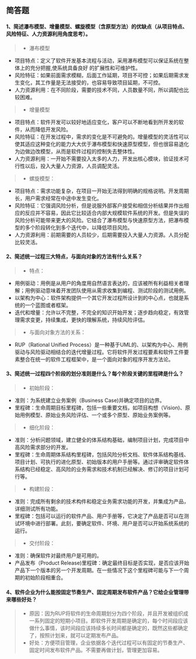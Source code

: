## 简答题
#### 1、简述瀑布模型、增量模型、螺旋模型（含原型方法）的优缺点（从项目特点、风险特征、人力资源利用角度思考）。

>* 瀑布模型
  * 项目特点：定义了软件开发基本流程与活动，采用瀑布模型可以保证系统在整体上的充分把握,使系统具备良好 的扩展性和可维护性。
  * 风险特征：如果前面需求模糊，后面工作延期，项目不可控；如果后期需求发生变化，其工作量是无法接受的，也容易导致项目延期，不可控。
  * 人力资源利用：在不同阶段，需要的技术不同，人员数量不同，所以调配也比较困难。
 >* 增量模型
   * 项目特点：软件开发可以较好地适应变化，客户可以不断地看到所开发的软件，从而降低开发风险。
   * 风险特征：在开发过程中，需求的变化是不可避免的。增量模型的灵活性可以使其适应这种变化的能力大大优于瀑布模型和快速原型模型，但也很容易退化为边做边改模型，从而是软件过程的控制失去整体性。
   * 人力资源利用：一开始不需要投入太多的人力，开发出核心模块，验证技术可行性以后，投入大量人力资源，人员调配灵活。
 >* 螺旋模型：
   * 项目特点：需求功能复杂，在项目一开始无法得到明确的规格说明。开发周期长，用户需求经常在中途中发生变化。
   * 风险特征：它强调风险分析，但是说服外部客户接受和相信分析结果并作出相应的反应并不容易，因此它比较适合内部大规模软件系统的开发。但是失误的风险分析可能带来更大的风险。它结合了瀑布模型与快速原型方法，把瀑布模型的多个阶段转化到多个迭代中，以降低项目风险。
   * 人力资源利用：前期需要的人员较少，后期需要投入大量人力资源。人员分配比较灵活。
#### 2、简述统一过程三大特点，与面向对象的方法有什么关系？
>* 特点：
  * 用例驱动：用例是从用户的角度用自然语言表达的，应该被所有利益相关者理解；用例驱动意味着开发团队使用从需求收集到编程、测试阶段的测试用例。
  * 以架构为中心：软件架构提供一个其它开发过程所设计到的中心点，也就是系统的一个蓝图或者框架。
  * 迭代和增量：允许以不完整，不完全的知识开始开发；逐步趋向稳定，有效管理需求变更，持续集成，更快的理解系统，持续风险评估。
>* 与面向对象方法的关系：
  * RUP（Rational Unified Process）是一种基于UML的、以架构为中心、用例驱动与风险驱动相结合的迭代增量过程。它将软件开发过程要素和软件工件要素整合在统一的软件工程框架中，是一个面向对象的程序开发方法论。
#### 3、简述统一过程四个阶段的划分准则是什么？每个阶段关键的里程碑是什么？
>* 初始阶段：
  * 准则：为系统建立业务案例（Business Case)并确定项目的边界。
  * 里程碑：生命周期目标里程碑，包括一些重要文档，如项目构想（Vision)、原始用例模型、原始业务风险评估、一个或多个原型、原始业务案例等。
>* 细化阶段：
  * 准则：分析问题领域，建立健全的体系结构基础，编制项目计划，完成项目中高风险需求部分的开发。
  * 里程碑：生命周期体系结构里程碑，包括风险分析文档、软件体系结构基线、项目计划、可执行的进化原型、初始版本的用户手册等。通过评审确定软件体系结构已经稳定、高风险的业务需求和技术机制已经解决、修订的项目计划可行等。
>* 构建阶段：
  * 准则：完成所有剩余的技术构件和稳定业务需求功能的开发，并集成为产品，详细测试所有功能。
  * 里程碑：包括可以运行的软件产品、用户手册等，它决定了产品是否可以在测试环境中进行部署。此刻，要确定软件、环境、用户是否可以开始系统系统的运行。
>* 交付阶段：
  * 准则：确保软件对最终用户是可用的。
  * 产品发布（Product Release)里程碑：确定最终目标是否实现，是否应该开始产品下一个版本的另一个开发周期。在一些情况下这个里程碑可能与下一个周期的初始阶段相重合。
#### 4、软件企业为什么能按固定节奏生产、固定周期发布软件产品？它给企业管理带来哪些好处？
>* 原因：因为RUP将软件的生命周期划分为四个阶段，并且开发被组织成一系列固定的短期小项目。即软件开发周期是确定的，每个时间段应该做什么事情，该时间段应该持续多长时间都是确定的，既然这些都确定了，按照计划来，就可以定期发布产品。
>* 好处：方便项目管理，企业依据各个迭代过程可以有固定的节奏生产、固定时间发布软件产品。不需要再做计划，管理更加容易。
